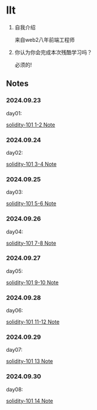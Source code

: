 # llt

1. 自我介绍 

   来自web2八年前端工程师

2. 你认为你会完成本次残酷学习吗？

   必须的!

## Notes

<!-- Content_START -->

### 2024.09.23

day01:

[solidity-101 1-2 Note](./content/llt/101.md)

### 2024.09.24

day02:

[solidity-101 3-4 Note](./content/llt/102.md)

### 2024.09.25

day03:

[solidity-101 5-6 Note](./content/llt/103.md)

### 2024.09.26

day04:

[solidity-101 7-8 Note](./content/llt/104.md)

### 2024.09.27

day05:

[solidity-101 9-10 Note](./content/llt/105.md)

### 2024.09.28

day06:

[solidity-101 11-12 Note](./content/llt/106.md)

### 2024.09.29

day07:

[solidity-101 13 Note](./content/llt/107.md)

### 2024.09.30

day08:

[solidity-101 14 Note](./content/llt/108.md)

<!-- Content_END -->

